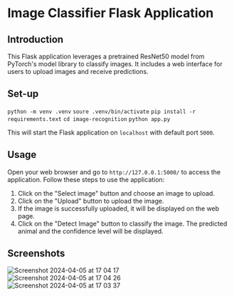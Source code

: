 # Image Classifier Flask Application

## Introduction
This Flask application leverages a pretrained ResNet50 model from PyTorch's model library to classify images. It includes a web interface for users to upload images and receive predictions.

## Set-up
`python -m venv .venv`
`soure .venv/bin/activate`
`pip install -r requirements.text`
`cd image-recognition`
`python app.py`

This will start the Flask application on `localhost` with default port `5000`.

## Usage
Open your web browser and go to `http://127.0.0.1:5000/` to access the application. Follow these steps to use the application:

1.  Click on the "Select image" button and choose an image to upload.
2.  Click on the "Upload" button to upload the image.
3.  If the image is successfully uploaded, it will be displayed on the web page.
4.  Click on the "Detect Image" button to classify the image. The predicted animal and the confidence level will be displayed.

## Screenshots
![Screenshot 2024-04-05 at 17 04 17](https://github.com/Sioncoolwijk/image-recognition/assets/70899366/11bef60f-13f9-401a-a2aa-d5cd36bb8f41)
![Screenshot 2024-04-05 at 17 04 26](https://github.com/Sioncoolwijk/image-recognition/assets/70899366/05833058-9f65-4f14-a130-22dd055a6cd0)
![Screenshot 2024-04-05 at 17 03 37](https://github.com/Sioncoolwijk/image-recognition/assets/70899366/1308f216-2d05-48b4-9ab9-57da632605e7)
